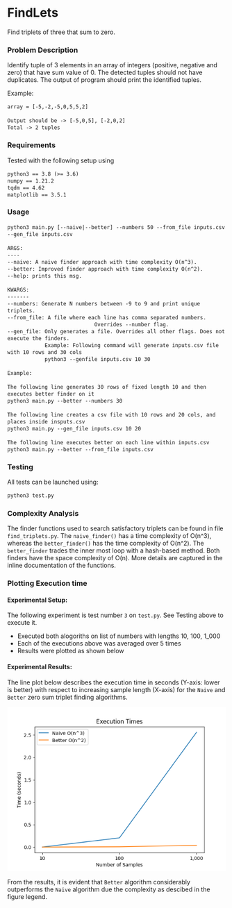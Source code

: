 # FindLets
Find triplets of three that sum to zero.

### Problem Description

Identify tuple of 3 elements in an array of integers (positive, negative and zero)
that have sum value of 0. The detected tuples should not have duplicates. 
The output of program should print the identified tuples.

Example:
```
array = [-5,-2,-5,0,5,5,2]

Output should be -> [-5,0,5], [-2,0,2]
Total -> 2 tuples
```
### Requirements

Tested with the following setup using

```
python3 == 3.8 (>= 3.6)
numpy == 1.21.2
tqdm == 4.62
matplotlib == 3.5.1
```

### Usage

```
python3 main.py [--naive|--better] --numbers 50 --from_file inputs.csv --gen_file inputs.csv

ARGS:
----
--naive: A naive finder approach with time complexity O(n^3).
--better: Improved finder approach with time complexity O(n^2).
--help: prints this msg.

KWARGS:
-------
--numbers: Generate N numbers between -9 to 9 and print unique triplets.
--from_file: A file where each line has comma separated numbers.
                            Overrides --number flag.
--gen_file: Only generates a file. Overrides all other flags. Does not execute the finders.
            Example: Following command will generate inputs.csv file with 10 rows and 30 cols
            python3 --genfile inputs.csv 10 30 

Example: 

The following line generates 30 rows of fixed length 10 and then executes better finder on it
python3 main.py --better --numbers 30

The following line creates a csv file with 10 rows and 20 cols, and places inside insputs.csv
python3 main.py --gen_file inputs.csv 10 20

The following line executes better on each line within inputs.csv
python3 main.py --better --from_file inputs.csv

```

### Testing

All tests can be launched using:

```bash
python3 test.py
```

### Complexity Analysis

The finder functions used to search satisfactory triplets can be found in file ```find_triplets.py```. The ```naive_finder()``` has a time complexity of O(n^3), whereas the ```better_finder()``` has the time complexity of O(n^2). The ```better_finder``` trades the inner most loop with a hash-based method. Both finders have the space complexity of O(n). More details are captured in the inline documentation of the functions.

### Plotting Execution time

#### **Experimental Setup:**
The following experiment is test number ```3``` on ```test.py```. See Testing above to execute it. 
*  Executed both alogoriths on list of numbers with lengths 10, 100, 1_000
*  Each of the executions above was averaged over 5 times
*  Results were plotted as shown below

#### **Experimental Results:**

The line plot below describes the execution time in seconds (Y-axis: lower is better) with respect to increasing sample length (X-axis) for the ```Naive``` and ```Better``` zero sum triplet finding algorithms.

![Execution Times](./times.png)

From the results, it is evident that ```Better``` algorithm considerably outperforms the ```Naive``` algorithm due the complexity as descibed in the figure legend.

